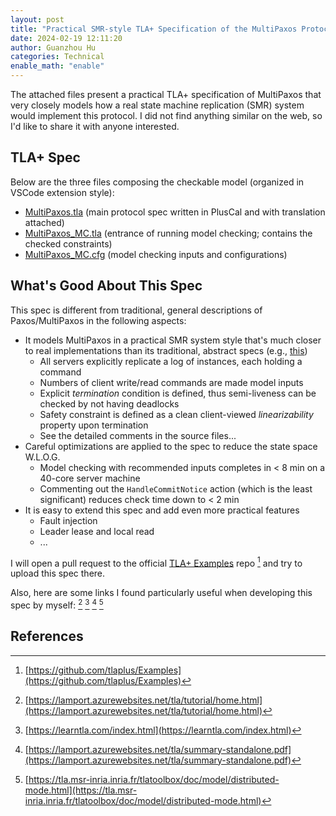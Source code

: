 ```yaml
---
layout: post
title: "Practical SMR-style TLA+ Specification of the MultiPaxos Protocol"
date: 2024-02-19 12:11:20
author: Guanzhou Hu
categories: Technical
enable_math: "enable"
---
```


The attached files present a practical TLA+ specification of MultiPaxos that very closely models how a real state machine replication (SMR) system would implement this protocol. I did not find anything similar on the web, so I'd like to share it with anyone interested.

## TLA+ Spec

Below are the three files composing the checkable model (organized in VSCode extension style):

- [MultiPaxos.tla](/assets/file/tla-specs/MultiPaxos.tla) (main protocol spec written in PlusCal and with translation attached)
- [MultiPaxos_MC.tla](/assets/file/tla-specs/MultiPaxos_MC.tla) (entrance of running model checking; contains the checked constraints)
- [MultiPaxos_MC.cfg](/assets/file/tla-specs/MultiPaxos_MC.cfg) (model checking inputs and configurations)

## What's Good About This Spec

This spec is different from traditional, general descriptions of Paxos/MultiPaxos in the following aspects:

- It models MultiPaxos in a practical SMR system style that's much closer to real implementations than its traditional, abstract specs (e.g., [this](https://github.com/tlaplus/Examples/tree/master/specifications/Paxos))
  - All servers explicitly replicate a log of instances, each holding a command
  - Numbers of client write/read commands are made model inputs
  - Explicit *termination* condition is defined, thus semi-liveness can be checked by not having deadlocks
  - Safety constraint is defined as a clean client-viewed *linearizability* property upon termination
  - See the detailed comments in the source files...
- Careful optimizations are applied to the spec to reduce the state space W.L.O.G.
  - Model checking with recommended inputs completes in < 8 min on a 40-core server machine
  - Commenting out the `HandleCommitNotice` action (which is the least significant) reduces check time down to < 2 min
- It is easy to extend this spec and add even more practical features
  - Fault injection
  - Leader lease and local read
  - ...

I will open a pull request to the official [TLA+ Examples](https://github.com/tlaplus/Examples) repo [^1] and try to upload this spec there.

Also, here are some links I found particularly useful when developing this spec by myself: [^2] [^3] [^4] [^5]

## References

[^1]: [https://github.com/tlaplus/Examples](https://github.com/tlaplus/Examples)
[^2]: [https://lamport.azurewebsites.net/tla/tutorial/home.html](https://lamport.azurewebsites.net/tla/tutorial/home.html)
[^3]: [https://learntla.com/index.html](https://learntla.com/index.html)
[^4]: [https://lamport.azurewebsites.net/tla/summary-standalone.pdf](https://lamport.azurewebsites.net/tla/summary-standalone.pdf)
[^5]: [https://tla.msr-inria.inria.fr/tlatoolbox/doc/model/distributed-mode.html](https://tla.msr-inria.inria.fr/tlatoolbox/doc/model/distributed-mode.html)

